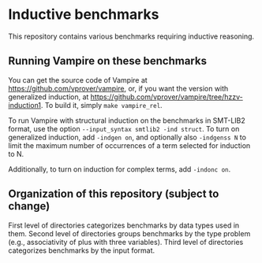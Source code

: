 # Inductive benchmarks

This repository contains various benchmarks requiring inductive reasoning.

## Running Vampire on these benchmarks

You can get the source code of Vampire at https://github.com/vprover/vampire,
or, if you want the version with generalized induction, at
https://github.com/vprover/vampire/tree/hzzv-induction1.
To build it, simply `make vampire_rel`.

To run Vampire with structural induction on the benchmarks in SMT-LIB2
format, use the option `--input_syntax smtlib2 -ind struct`.
To turn on generalized induction, add `-indgen on`, and optionally
also `-indgenss N` to limit the maximum number of occurrences of a term
selected for induction to N.

Additionally, to turn on induction for complex terms, add `-indonc on`.

## Organization of this repository (subject to change)

First level of directories categorizes benchmarks by data types used
in them.
Second level of directories groups benchmarks by the type problem
(e.g., associativity of plus with three variables).
Third level of directories categorizes benchmarks by the input format.
